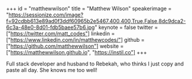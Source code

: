 ﻿+++
id = "matthewwilson"
title = "Matthew Wilson"
speakerimage = "https://sessionize.com/image?f=92cdbb613e89ad0f3ddf60965b2e5467,400,400,True,False,8dc9dca2-6c3a-48e0-8d01-fdb5baee57b6.jpg"
keynote = false
twitter = ["https://twitter.com/matt_codes"]
linkedin = ["https://www.linkedin.com/in/matthewcodes/"]
github = ["https://github.com/matthewwilson"]
website = ["https://matthewwilson.github.io", "https://instil.co"]
+++

Full stack developer and husband to Rebekah, who thinks I just copy and paste all day. She knows me too well!